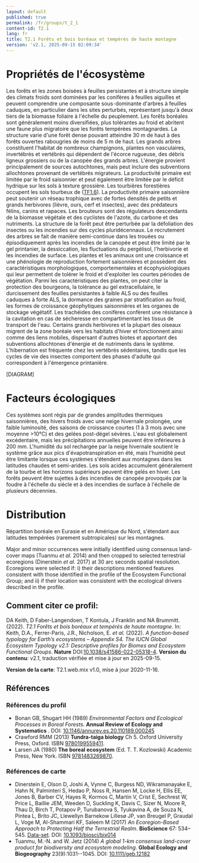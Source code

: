 ```yaml
---
layout: default
published: true
permalink: /fr/groups/t_2_1
content-id: T2.1
lang: fr
title: T2.1 Forêts et bois boréaux et tempérés de haute montagne
version: 'v2.1, 2025-09-15 02:09:34'
---
```




# Propriétés de l'écosystème
 
Les forêts et les zones boisées à feuilles persistantes et à structure
simple des climats froids sont dominées par les conifères à feuilles
aiguilles et peuvent comprendre une composante sous-dominante d\'arbres
à feuilles caduques, en particulier dans les sites perturbés,
représentant jusqu\'à deux tiers de la biomasse foliaire à l\'échelle du
peuplement. Les forêts boréales sont généralement moins diversifiées,
plus tolérantes au froid et abritent une faune plus migratoire que les
forêts tempérées montagnardes. La structure varie d\'une forêt dense
pouvant atteindre 30 m de haut à des forêts ouvertes rabougries de moins
de 5 m de haut. Les grands arbres constituent l\'habitat de nombreux
champignons, plantes non vasculaires, invertébrés et vertébrés qui
dépendent de l\'écorce rugueuse, des débris ligneux grossiers ou de la
canopée des grands arbres. L\'énergie provient principalement de sources
autochtones, mais peut inclure des subventions allochtones provenant de
vertébrés migrateurs. La productivité primaire est limitée par le froid
saisonnier et peut également être limitée par le déficit hydrique sur
les sols à texture grossière. Les tourbières forestières occupent les
sols tourbeux de ([TF1.6](/explore/groups/TF1.6)). La productivité primaire saisonnière peut
soutenir un réseau trophique avec de fortes densités de petits et grands
herbivores (lièvre, ours, cerf et insectes), avec des prédateurs félins,
canins et rapaces. Les brouteurs sont des régulateurs descendants de la
biomasse végétale et des cyclistes de l\'azote, du carbone et des
nutriments. La structure de la forêt peut être perturbée par la
défoliation des insectes ou les incendies sur des cycles pluridécennaux.
Le recrutement des arbres se fait de manière semi-continue dans les
trouées ou épisodiquement après les incendies de la canopée et peut être
limité par le gel printanier, la dessiccation, les fluctuations du
pergélisol, l\'herbivorie et les incendies de surface. Les plantes et
les animaux ont une croissance et une phénologie de reproduction
fortement saisonnières et possèdent des caractéristiques morphologiques,
comportementales et écophysiologiques qui leur permettent de tolérer le
froid et d\'exploiter les courtes périodes de végétation. Parmi les
caractéristiques des plantes, on peut citer la protection des bourgeons,
la tolérance au gel extracellulaire, le durcissement des feuilles
persistantes à faible ALS ou des feuilles caduques à forte ALS, la
dormance des graines par stratification au froid, les formes de
croissance géophytiques saisonnières et les organes de stockage
végétatif. Les trachéides des conifères confèrent une résistance à la
cavitation en cas de sécheresse en compartimentant les tissus de
transport de l\'eau. Certains grands herbivores et la plupart des
oiseaux migrent de la zone boréale vers les habitats d\'hiver et
fonctionnent ainsi comme des liens mobiles, dispersant d\'autres biotes
et apportant des subventions allochtones d\'énergie et de nutriments
dans le système. L\'hibernation est fréquente chez les vertébrés
sédentaires, tandis que les cycles de vie des insectes comportent des
phases d\'adulte qui correspondent à l\'émergence printanière.

[DIAGRAM]

# Facteurs écologiques
 
Ces systèmes sont régis par de grandes amplitudes thermiques
saisonnières, des hivers froids avec une neige hivernale prolongée, une
faible luminosité, des saisons de croissance courtes (1 à 3 mois avec
une moyenne >10°C) et des gelées post-dégel sévères. L\'eau est
globalement excédentaire, mais les précipitations annuelles peuvent être
inférieures à 200 mm. L\'humidité du sol rechargée par la neige
hivernale soutient le système grâce aux pics d\'évapotranspiration en
été, mais l\'humidité peut être limitante lorsque ces systèmes
s\'étendent aux montagnes dans les latitudes chaudes et semi-arides. Les
sols acides accumulent généralement de la tourbe et les horizons
supérieurs peuvent être gelés en hiver. Les forêts peuvent être sujettes
à des incendies de canopée provoqués par la foudre à l\'échelle du
siècle et à des incendies de surface à l\'échelle de plusieurs
décennies.
 
# Distribution
 
Répartition boréale en Eurasie et en Amérique du Nord, s\'étendant aux
latitudes tempérées (rarement subtropicales) sur les montagnes.

Major and minor occurrences were initially identified using consensus land-cover maps (Tuanmu _et al._ 2014) and then cropped to selected terrestrial ecoregions (Dinerstein _et al._ 2017) at 30 arc seconds spatial resolution. Ecoregions were selected if: i) their descriptions mentioned features consistent with those identified in the profile of the Ecosystem Functional Group; and ii) if their location was consistent with the ecological drivers described in the profile.

## Comment citer ce profil:

DA Keith, D Faber-Langendoen, T Kontula, J Franklin and NA Brummitt. (2022). *T2.1 Forêts et bois boréaux et tempérés de haute montagne*. In: Keith, D.A., Ferrer-Paris, J.R., Nicholson, E. *et al.* (2022). *A function-based typology for Earth’s ecosystems – Appendix S4. The IUCN Global Ecosystem Typology v2.1: Descriptive profiles for Biomes and Ecosystem Functional Groups*. **Nature** DOI:[10.1038/s41586-022-05318-4](https://doi.org/10.1038/s41586-022-05318-4).
**Version du contenu**: v2.1, traduction vérifiée et mise à jour en 2025-09-15.

**Version de la carte**: T2.1.web.mix v1.0, mise à jour 2020-11-16.

## Références

### Références du profil

* Bonan GB, Shugart HH  (1989) *Environmental Factors and Ecological Processes in Boreal Forests*. **Annual Review of Ecology and Systematics** . DOI: [10.1146/annurev.es.20.110189.000245](http://doi.org/10.1146/annurev.es.20.110189.000245)
* Crawford RMM  (2013) **Tundra-taiga biology** Ch 5. Oxford University Press, Oxford. ISBN [9780199559411](https://global.oup.com/academic/product/tundra-taiga-biology-9780199559411).
* Larsen JA  (1980) **The boreal ecosystem** (Ed. T. T. Kozlowski) Academic Press, New York. ISBN [9781483269870](https://www.elsevier.com/books/the-boreal-ecosystem/larsen/978-0-12-436880-4).

### Références de carte
* Dinerstein E, Olson D, Joshi A, Vynne C, Burgess ND, Wikramanayake E, Hahn N, Palminteri S, Hedao P, Noss R, Hansen M, Locke H, Ellis EE, Jones B, Barber CV, Hayes R, Kormos C, Martin V, Crist E, Sechrest W, Price L, Baillie JEM, Weeden D, Suckling K, Davis C, Sizer N, Moore R, Thau D, Birch T, Potapov P, Turubanova S, Tyukavina A, de Souza N, Pintea L, Brito JC, Llewellyn Barnekow Lillesø JP, van Breugel P, Graudal L, Voge M, Al-Shammari KF, Saleem M  (2017) *An Ecoregion-Based Approach to Protecting Half the Terrestrial Realm*. **BioScience** 67: 534–545. [Data-set](https://ecoregions2017.appspot.com/). DOI: [10.1093/biosci/bix014](http://doi.org/10.1093/biosci/bix014)
* Tuanmu, M.-N. and W. Jetz (2014) *A global 1-km consensus land-cover product for biodiversity and ecosystem modeling*. **Global Ecology and Biogeography** 23(9):1031--1045. DOI: [10.1111/geb.12182](http://doi.org/10.1111/geb.12182)

